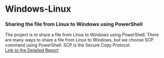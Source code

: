 # Windows-Linux
### Sharing the file from Linux to Windows using PowerShell
The project is to share a file from Linux to Windows using PowerShell. There are many ways to share a file from Linux to Windows, but we choose SCP command using PowerShell. SCP is the Secure Copy Protocol. <br>
[Link to the Detailed Report](https://github.com/vatsal7902/CourseProjects/blob/main/Article%20on%20GitHub%20-%20Library%20Management%20System.pdf)
